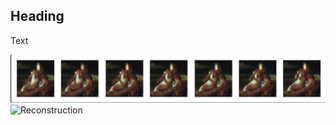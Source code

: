 ## Heading

Text

![Original Frames](https://github.com/TBennur/GenAIFinalProject/blob/main/images/final_original_ex.png "Original Frames")
![Reconstruction](https://github.com/TBennur/GenAIFinalProject/blob/main/images/final_model_ex.pngg "Reconstruction")
